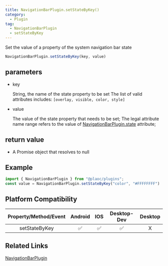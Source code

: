 ```yaml
---
title: NavigationBarPlugin.setStateByKey()
category:
  - Plugin
tag:
  - NavigationBarPlugin
  - setStateByKey 
---
```


Set the value of a property of the system navigation bar state

```js
NavigationBarPlugin.setStateByKey(key, value)
```

## parameters

  - key

    String, the name of the state property to be set
    The list of valid attributes includes: `[overlay, visible, color, style]`

  - value
    
    The value of the state property that needs to be set;
    The legal attribute name range refers to the value of [NavigationBarPlugin.state](./index.md) attribute;

## return value

  - A Promise object that resolves to null


## Example
```js
import { NavigationBarPlugin } from "@plaoc/plugins";
const value = NavigationBarPlugin.setStateByKey("color", "#FFFFFFFF")
```


## Platform Compatibility

| Property/Method/Event| Android | IOS | Desktop-Dev | Desktop |
|:--------------------:|:-------:|:---:|:-----------:|:-------:|
| setStateByKey        | ✅       | ✅  | ✅          | X       |

## Related Links

[NavigationBarPlugin](./index.md)


